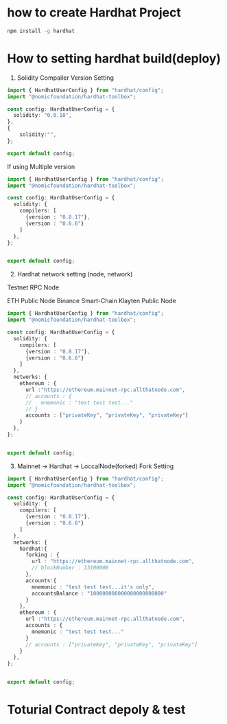 # how to create Hardhat Project 

```sh
npm install -g hardhat
```

# How to setting hardhat build(deploy)

1. Solidity Compailer Version Setting
```typescript
import { HardhatUserConfig } from "hardhat/config";
import "@nomicfoundation/hardhat-toolbox";

const config: HardhatUserConfig = {
  solidity: "0.8.18",
},
{
    solidity:"",
};

export default config;
```

If using Multiple version

```typescript
import { HardhatUserConfig } from "hardhat/config";
import "@nomicfoundation/hardhat-toolbox";

const config: HardhatUserConfig = {
  solidity: {
    compilers: [
      {version : "0.8.17"},
      {version : "0.6.6"}
    ]
  },
};


export default config;
```

2. Hardhat network setting (node, network)

Testnet RPC Node

ETH Public Node
Binance Smart-Chain
Klayten Public Node

```typescript
import { HardhatUserConfig } from "hardhat/config";
import "@nomicfoundation/hardhat-toolbox";

const config: HardhatUserConfig = {
  solidity: {
    compilers: [
      {version : "0.8.17"},
      {version : "0.6.6"}
    ]
  },
  networks: {
    ethereum : {
      url :"https://ethereum.mainnet-rpc.allthatnode.com",
      // accounts : {
      //   mnemonic : "test test test..."
      // }
      accounts : ["privateKey", "privateKey", "privateKey"]
    }
  },
};


export default config;
```

3. Mainnet -> Hardhat -> LoccalNode(forked)
Fork Setting

```typescript
import { HardhatUserConfig } from "hardhat/config";
import "@nomicfoundation/hardhat-toolbox";

const config: HardhatUserConfig = {
  solidity: {
    compilers: [
      {version : "0.8.17"},
      {version : "0.6.6"}
    ]
  },
  networks: {
    hardhat:{
      forking : {
        url : "https://ethereum.mainnet-rpc.allthatnode.com",
        // blockNumber : 13100000
      },
      accounts:{
        mnemonic : "test test test...it's only",
        accountsBalance : "100000000000000000000000"
      }
    },
    ethereum : {
      url :"https://ethereum.mainnet-rpc.allthatnode.com",
      accounts : {
        mnemonic : "test test test..."
      }
      // accounts : ["privateKey", "privateKey", "privateKey"]
    }
  },
};


export default config;
```



# Toturial Contract depoly & test